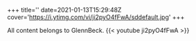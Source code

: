 +++
title=''
date=2021-01-13T15:29:48Z
cover='https://i.ytimg.com/vi/ji2pyO4fFwA/sddefault.jpg'
+++

All content belongs to GlennBeck.
{{< youtube ji2pyO4fFwA >}}
